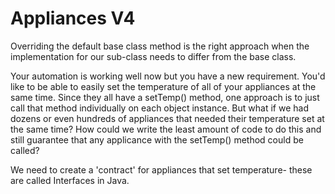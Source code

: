 # Appliances V4

Overriding the default base class method is the right approach when the implementation for our sub-class needs to differ from the base class.

Your automation is working well now but you have a new requirement. You'd like to be able to easily set the temperature of all of your appliances at the same time. Since they all have a setTemp() method, one approach is to just call that method individually on each object instance. But what if we had dozens or even hundreds of appliances that needed their temperature set at the same time? How could we write the least amount of code to do this and still guarantee that any applicance with the setTemp() method could be called?

We need to create a 'contract' for appliances that set temperature- these are called Interfaces in Java.
